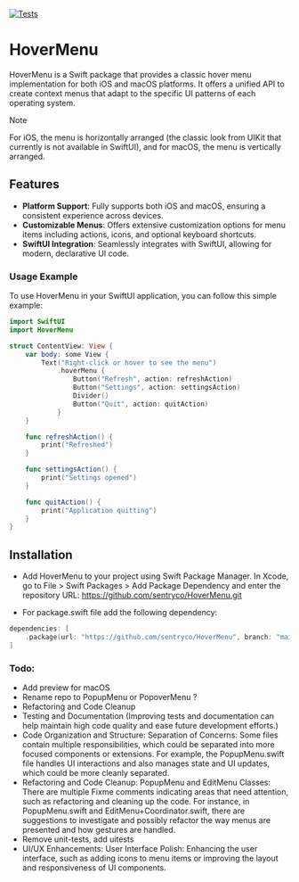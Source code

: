 [![Tests](https://github.com/sentryco/HoverMenu/actions/workflows/Tests.yml/badge.svg)](https://github.com/sentryco/HoverMenu/actions/workflows/Tests.yml)

# HoverMenu

HoverMenu is a Swift package that provides a classic hover menu implementation for both iOS and macOS platforms. It offers a unified API to create context menus that adapt to the specific UI patterns of each operating system. 

> [!NOTE]
> For iOS, the menu is horizontally arranged (the classic look from UIKit that currently is not available in SwiftUI), and for macOS, the menu is vertically arranged.

## Features

- **Platform Support**: Fully supports both iOS and macOS, ensuring a consistent experience across devices.
- **Customizable Menus**: Offers extensive customization options for menu items including actions, icons, and optional keyboard shortcuts.
- **SwiftUI Integration**: Seamlessly integrates with SwiftUI, allowing for modern, declarative UI code.

### Usage Example

To use HoverMenu in your SwiftUI application, you can follow this simple example:

```swift
import SwiftUI
import HoverMenu

struct ContentView: View {
    var body: some View {
        Text("Right-click or hover to see the menu")
            .hoverMenu {
                Button("Refresh", action: refreshAction)
                Button("Settings", action: settingsAction)
                Divider()
                Button("Quit", action: quitAction)
            }
    }

    func refreshAction() {
        print("Refreshed")
    }

    func settingsAction() {
        print("Settings opened")
    }

    func quitAction() {
        print("Application quitting")
    }
}
```

## Installation

- Add HoverMenu to your project using Swift Package Manager. In Xcode, go to File > Swift Packages > Add Package Dependency and enter the repository URL: https://github.com/sentryco/HoverMenu.git

- For package.swift file add the following dependency:

```swift
dependencies: [
    .package(url: "https://github.com/sentryco/HoverMenu", branch: "main")
]
```

### Todo: 

- Add preview for macOS  
- Rename repo to PopupMenu or PopoverMenu ?
- Refactoring and Code Cleanup
- Testing and Documentation (Improving tests and documentation can help maintain high code quality and ease future development efforts.)
- Code Organization and Structure: Separation of Concerns: Some files contain multiple responsibilities, which could be separated into more focused components or extensions. For example, the PopupMenu.swift file handles UI interactions and also manages state and UI updates, which could be more cleanly separated.
- Refactoring and Code Cleanup: PopupMenu and EditMenu Classes: There are multiple Fixme comments indicating areas that need attention, such as refactoring and cleaning up the code. For instance, in PopupMenu.swift and EditMenu+Coordinator.swift, there are suggestions to investigate and possibly refactor the way menus are presented and how gestures are handled.
- Remove unit-tests, add uitests
- UI/UX Enhancements: User Interface Polish: Enhancing the user interface, such as adding icons to menu items or improving the layout and responsiveness of UI components.